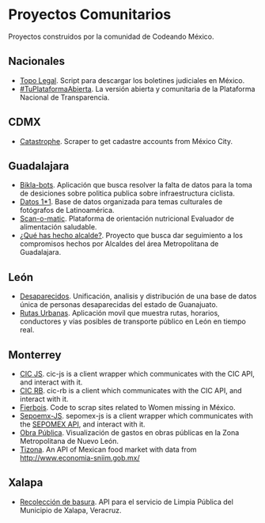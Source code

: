# Proyectos Comunitarios

Proyectos construidos por la comunidad de Codeando México.

## Nacionales
* [Topo Legal](https://github.com/CodeandoMonterrey/topolegal). Script para descargar los boletines judiciales en México.
* [#TuPlataformaAbierta](https://github.com/CodeandoMexico/tu-plataforma-abierta). La versión abierta y comunitaria de la Plataforma Nacional de Transparencia.

## CDMX

* [Catastrophe](https://github.com/mroutis/catastrophe). Scraper to get cadastre accounts from México City.

## Guadalajara

* [Bikla-bots](https://github.com/CodeandoGuadalajara/mapeociclista). Aplicación que busca resolver la falta de datos para la toma de desiciones sobre politica publica sobre infraestructura ciclista.
* [Datos 1*1](https://github.com/CodeandoGuadalajara/datos1x1). Base de datos organizada para temas culturales de fotógrafos de Latinoamérica.
* [Scan-o-matic](https://github.com/CodeandoGuadalajara/scan-o-matic). Plataforma de orientación nutricional Evaluador de alimentación saludable.
* [¿Qué has hecho alcalde?](https://github.com/CodeandoGuadalajara/que-has-hecho-alcalde). Proyecto que busca dar seguimiento a los compromisos hechos por Alcaldes del área Metropolitana de Guadalajara.

## León

* [Desaparecidos](https://github.com/CodeandoLeon/desaparecidos). Unificación, analisis y distribución de una base de datos única de personas desaparecidas del estado de Guanajuato.
* [Rutas Urbanas](https://github.com/CodeandoLeon/Rutas-Urbanas). Aplicación movil que muestra rutas, horarios, conductores y vías posibles de transporte público en León en tiempo real.

## Monterrey

* [CIC JS](https://github.com/CodeandoMonterrey/cic-js). cic-js is a client wrapper which communicates with the CIC API, and interact with it.
* [CIC RB](https://github.com/CodeandoMonterrey/cic-rb). cic-rb is a client which communicates with the CIC API, and interact with it.
* [Fierbois](https://github.com/ricalanis/Fierbois). Code to scrap sites related to Women missing in México.
* [Sepoemx-JS](https://github.com/CodeandoMonterrey/sepomex-js). sepomex-js is a client wrapper which communicates with the [SEPOMEX API](http://developers.cic.mx/api/), and interact with it.
* [Obra Pública](https://github.com/CodeandoMonterrey/obra-publica-mty). Visualización de gastos en obras públicas en la Zona Metropolitana de Nuevo León.
* [Tizona](https://github.com/ricalanis/Tizona). An API of Mexican food market with data from http://www.economia-sniim.gob.mx/


## Xalapa

* [Recolección de basura](https://github.com/codeandoxalapa/Recoleccion-Basura). API para el servicio de Limpia Pública del Municipio de Xalapa, Veracruz.


